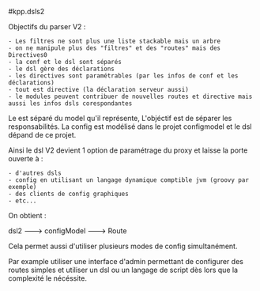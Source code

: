 #kpp.dsls2

Objectifs du parser V2 :

	- Les filtres ne sont plus une liste stackable mais un arbre
	- on ne manipule plus des "filtres" et des "routes" mais des Directives0
	- la conf et le dsl sont séparés
	- le dsl gère des déclarations
	- les directives sont paramétrables (par les infos de conf et les déclarations)
	- tout est directive (la déclaration serveur aussi)
	- le modules peuvent contribuer de nouvelles routes et directive mais aussi les infos dsls corespondantes
	
	
Le est séparé du model qu'il représente, L'objéctif est de séparer les responsabilités.
La config est modélisé dans le projet configmodel et le dsl dépand de ce projet.

Ainsi le dsl V2 devient 1 option de paramétrage du proxy et laisse la porte ouverte à :
	
	- d'autres dsls
	- config en utilisant un langage dynamique comptible jvm (groovy par exemple)
	- des clients de config graphiques
	- etc... 	
	
On obtient  : 

dsl2  ---> configModel ---> Route 

Cela permet aussi d'utiliser plusieurs modes de config simultanément. 

Par example utiliser une interface d'admin permettant de configurer des routes simples et utiliser un dsl ou un langage de script dès lors que la complexité le nécéssite.









